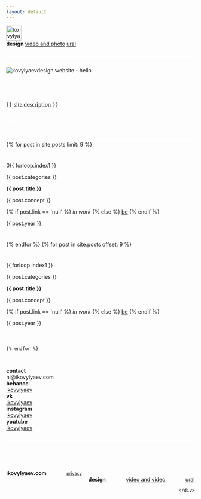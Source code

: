 ```yaml
---
layout: default
---
```


<div class='is-row' style='border-bottom: 4px solid #fff; padding-bottom: 25px; z-index: 100;'>
    <div class='is-col' style='margin-left: 0px!important;'>
        <img src='{{ site.url }}/img/logo.svg' alt='kovylyaevdesign logo' style='height: 40px;'>
    </div>
    <div class='is-col is-container is-items-middle links-nav' style='text-align: right/1important;'>
        <b>design</b>
        <a href='http://video.ikovylyaev.com'>video and photo</a>
        <a href='http://nature.ikovylyaev.com'>ural</a>
    </div>
</div>
<div class='is-row top-line' style='border-bottom: 4px solid #fff; z-index: 100;'>
    <div class='is-col' style='margin: 0px; padding: 25px 0;'>
        <img src='{{ site.url }}/img/hello.svg' alt='kovylyaevdesign website - hello' class='hello'>
    </div>
    <div class='is-col' style='padding: 25px 0;'>
        <h3 style='font-weight: 500; font-family: "IBM Plex Sans";'> {{ site.description }}</h3>
        <h3 style='font-weight: 500; font-family: "IBM Plex Sans";'><a target="blank" href='http://2020.report.ikovylyaev.com' style='color: #fff; text-decoration: none;'>report 2020</a></h3>
    </div>
</div>
<div class='post-cont' style='border-bottom: 4px solid #fff;z-index: 100;'>
    {% for post in site.posts limit: 9 %}
    <div class='is-row post' style='margin: 0px; padding: 25px 0;' data-bg='{{site.url}}/img/bg/{{post.number}}.webp'>
        <div class='is-col is-10'>
            <p>0{{ forloop.index1 }}</p>
        </div>
        <div class='is-col is-20'>
            <p>{{ post.categories }}</p>
        </div>
        <div class='is-col is-30'>
            <b>{{ post.title }}</b>
        </div>
        <div class='is-col is-20'>
            <p>{{ post.concept }}</p>
        </div>
        <div class='is-col is-10'>
            {% if post.link == 'null' %}
                <i>in work</i>
            {% else %}
            <a target="_blank" href='{{ post.link }}'>be</a>
            {% endif %}
        </div>
        <div class='is-col is-10'>
            <p>{{ post.year }}</p>
        </div>
        <div class='bg-post' style='background: url("{{site.url}}/img/bg/{{post.img}}.webp");background-size: cover;'></div>
    </div>
    {% endfor %}
    {% for post in site.posts offset: 9 %}
    <div class='is-row post' style='margin: 0px; padding: 25px 0;' data-bg='{{site.url}}/img/bg/{{post.number}}.webp'>
        <div class='is-col is-10'>
            <p>{{ forloop.index1 }}</p>
        </div>
        <div class='is-col is-20'>
            <p>{{ post.categories }}</p>
        </div>
        <div class='is-col is-30'>
            <b>{{ post.title }}</b>
        </div>
        <div class='is-col is-20'>
            <p>{{ post.concept }}</p>
        </div>
        <div class='is-col is-10'>
            {% if post.link == 'null' %}
                <i>in work</i>
            {% else %}
            <a target="_blank" href='{{ post.link }}'>be</a>
            {% endif %}
        </div>
        <div class='is-col is-10'>
            <p>{{ post.year }}</p>
        </div>
        <div class='bg-post' style='background: url("{{site.url}}/img/bg/{{post.img}}.webp");background-size: cover;'></div>
    </div>
    
    {% endfor %}
</div>


<div class='is-row contact' style='z-index: 100; margin-top: 25px;'>
    <div class='is-col is-33' style='margin-left: 0px!important;'>
        <b>contact</b>
    </div>
    <div class='is-col is-33' style='margin-left: 0px!important;'>
        <p style='margin: 0px;'>hi@ikovylyaev.com</p>
    </div>
    <div class='is-col is-33' style='margin-left: 0px!important;'>
    </div>
</div>
<div class='is-row contact' style='z-index: 100;'>
    <div class='is-col is-33' style='margin-left: 0px!important;'>
        <b>behance</b>
    </div>
    <div class='is-col is-33' style='margin-left: 0px!important;'>
        <a href='https://behance.net/ikovylyaev' target='_blank'>ikovylyaev</a>
    </div>
    <div class='is-col is-33' style='margin-left: 0px!important;'>
    </div>
</div>
<div class='is-row contact' style='z-index: 100;'>
    <div class='is-col is-33' style='margin-left: 0px!important;'>
    </div>
    <div class='is-col is-33' style='margin-left: 0px!important;'>
        <b>vk</b>
    </div>
    <div class='is-col is-33' style='margin-left: 0px!important;'>
        <a href='https://vk.com/ikovylyaev' target='_blank'>ikovylyaev</a>
    </div>
</div>
<div class='is-row contact' style='z-index: 100;'>
    <div class='is-col is-33' style='margin-left: 0px!important;'>
    </div>
    <div class='is-col is-33' style='margin-left: 0px!important;'>
        <b>instagram</b>
    </div>
    <div class='is-col is-33' style='margin-left: 0px!important;'>
        <a href='https://instagram.com/ikovylyaev' target='_blank'>ikovylyaev</a>
    </div>
</div>
<div class='is-row contact' style='z-index: 100; margin-bottom: 25px;'>
    <div class='is-col is-33' style='margin-left: 0px!important;'>
    </div>
    <div class='is-col is-33' style='margin-left: 0px!important;'>
        <b>youtube</b>
    </div>
    <div class='is-col is-33' style='margin-left: 0px!important;'>
        <a href='https://www.youtube.com/channel/UCf9GOVc0qKKPB-Ee3LfH_uw' target='_blank'>ikovylyaev</a>
    </div>
</div>
<div class='is-row contact' style='z-index: 100; padding-top: 75px; border-top: 4px solid #fff;'>
    <div class='is-col' style='margin-left: 0px!important;'>
        <b>ikovylyaev.com</b>
        <small><a href='{{ site.url }}/privacy' style='margin-left: 50px;'>privacy</a></small>
    </div>
    <div class='is-col' style='margin-left: 0px!important; text-align: right;'>
        <b>design</b>
        <a href='http://video.ikovylyaev.com' style='margin-left: 50px;'>video and video</a>
        <a href='http://nature.ikovylyaev.com' style='margin-left: 50px;'>ural</a>
        
    </div>
</div>
<div class='bg-all'></div>
<script src="{{ site.url }}/resources/js/jquery.js"></script>
<script>
    var heroArray = [
    {% for post in site.posts %}
        "{{site.url}}/img/bg/{{post.number}}.webp",
    {% endfor %}
    ]
function preCacheHeros(){
    $.each(heroArray, function(){
        var img = new Image();
        img.src = this;
    });
};
$(document).ready(function() {
  preCacheHeros();
  $('.bg-post').fadeOut(0);
  $('.post').on('mouseover', function(){
    $(this).children(".bg-post").fadeIn(300);
  });
  $('.post').on('mouseleave', function(){
      $(this).children(".bg-post").fadeOut(300);
  })
});
</script>
